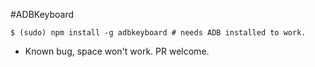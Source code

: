 #ADBKeyboard

```
$ (sudo) npm install -g adbkeyboard # needs ADB installed to work.
```

- Known bug, space won't work. PR welcome. 
